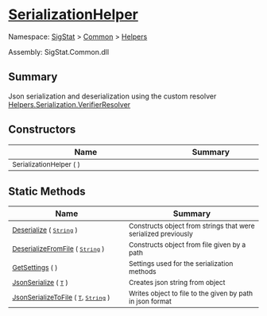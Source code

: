 # [SerializationHelper](./SerializationHelper.md)

Namespace: [SigStat]() > [Common](./../README.md) > [Helpers](./README.md)

Assembly: SigStat.Common.dll

## Summary
Json serialization and deserialization using the custom resolver  [Helpers.Serialization.VerifierResolver](https://github.com/hargitomi97/sigstat/blob/master/docs/md/SigStat/Common/Helpers/Serialization/VerifierResolver.md)

## Constructors

| Name | Summary | 
| --- | --- | 
| <sub>SerializationHelper (  )</sub><img width=200 unselectable="on"/>  | <sub></sub><img width=200 unselectable="on"/>  | <br>


## Static Methods

| Name | Summary | 
| --- | --- | 
| <sub>[Deserialize](./Methods/SerializationHelper-100664028.md) ( [`String`](https://docs.microsoft.com/en-us/dotnet/api/System.String) )</sub><img width=200 unselectable="on"/>  | <sub>Constructs object from strings that were serialized previously</sub><img width=200 unselectable="on"/>  | <br>
| <sub>[DeserializeFromFile](./Methods/SerializationHelper-100664029.md) ( [`String`](https://docs.microsoft.com/en-us/dotnet/api/System.String) )</sub><img width=200 unselectable="on"/>  | <sub>Constructs object from file given by a path</sub><img width=200 unselectable="on"/>  | <br>
| <sub>[GetSettings](./Methods/SerializationHelper-100664027.md) (  )</sub><img width=200 unselectable="on"/>  | <sub>Settings used for the serialization methods</sub><img width=200 unselectable="on"/>  | <br>
| <sub>[JsonSerialize](./Methods/SerializationHelper-100664031.md) ( [`T`](./SerializationHelper.md) )</sub><img width=200 unselectable="on"/>  | <sub>Creates json string from object</sub><img width=200 unselectable="on"/>  | <br>
| <sub>[JsonSerializeToFile](./Methods/SerializationHelper-100664030.md) ( [`T`](./SerializationHelper.md), [`String`](https://docs.microsoft.com/en-us/dotnet/api/System.String) )</sub><img width=200 unselectable="on"/>  | <sub>Writes object to file to the given by path in json format</sub><img width=200 unselectable="on"/>  | <br>


